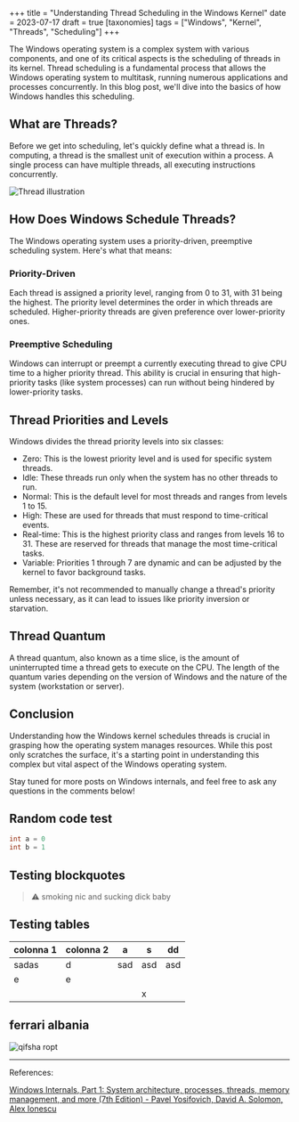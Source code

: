 +++
title = "Understanding Thread Scheduling in the Windows Kernel"
date = 2023-07-17
draft = true
[taxonomies] 
tags = ["Windows", "Kernel", "Threads", "Scheduling"]
+++

The Windows operating system is a complex system with various components, and one of its critical aspects is the scheduling of threads in its kernel. Thread scheduling is a fundamental process that allows the Windows operating system to multitask, running numerous applications and processes concurrently. In this blog post, we'll dive into the basics of how Windows handles this scheduling.

<!-- more -->

## What are Threads?

Before we get into scheduling, let's quickly define what a thread is. In computing, a thread is the smallest unit of execution within a process. A single process can have multiple threads, all executing instructions concurrently.

![Thread illustration](/images/thread-illustration.png)

## How Does Windows Schedule Threads?

The Windows operating system uses a priority-driven, preemptive scheduling system. Here's what that means:

### Priority-Driven

Each thread is assigned a priority level, ranging from 0 to 31, with 31 being the highest. The priority level determines the order in which threads are scheduled. Higher-priority threads are given preference over lower-priority ones.

### Preemptive Scheduling

Windows can interrupt or preempt a currently executing thread to give CPU time to a higher priority thread. This ability is crucial in ensuring that high-priority tasks (like system processes) can run without being hindered by lower-priority tasks.

## Thread Priorities and Levels

Windows divides the thread priority levels into six classes:

- Zero: This is the lowest priority level and is used for specific system threads.
- Idle: These threads run only when the system has no other threads to run.
- Normal: This is the default level for most threads and ranges from levels 1 to 15.
- High: These are used for threads that must respond to time-critical events.
- Real-time: This is the highest priority class and ranges from levels 16 to 31. These are reserved for threads that manage the most time-critical tasks.
- Variable: Priorities 1 through 7 are dynamic and can be adjusted by the kernel to favor background tasks.

Remember, it's not recommended to manually change a thread's priority unless necessary, as it can lead to issues like priority inversion or starvation.

## Thread Quantum

A thread quantum, also known as a time slice, is the amount of uninterrupted time a thread gets to execute on the CPU. The length of the quantum varies depending on the version of Windows and the nature of the system (workstation or server).

## Conclusion

Understanding how the Windows kernel schedules threads is crucial in grasping how the operating system manages resources. While this post only scratches the surface, it's a starting point in understanding this complex but vital aspect of the Windows operating system.

Stay tuned for more posts on Windows internals, and feel free to ask any questions in the comments below!

## Random code test
```c++
int a = 0
int b = 1
```

## Testing blockquotes
> ⚠️ smoking nic and sucking dick baby

## Testing tables
| colonna 1 | colonna 2 | a   | s   | dd  |
|-----------|-----------|-----|-----|-----|
| sadas     | d         | sad | asd | asd |
| e         | e         |     |     |     |
|           |           |     | x   |     |

## ferrari albania
![qifsha ropt](/images/test.jpg "qifsha tirana qifsha milano")

---

References:

[Windows Internals, Part 1: System architecture, processes, threads, memory management, and more (7th Edition) - Pavel Yosifovich, David A. Solomon, Alex Ionescu](https://www.amazon.com/Windows-Internals-Part-architecture-management/dp/0135159941)
